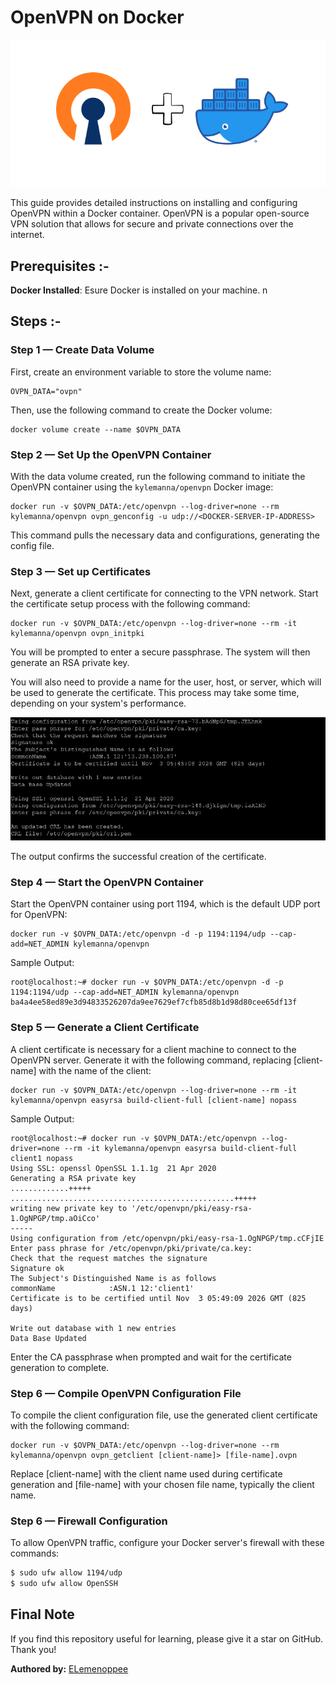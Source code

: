 # OpenVPN on Docker

![alt text](images/image-2.png)

This guide provides detailed instructions on installing and configuring OpenVPN within a Docker container. OpenVPN is a popular open-source VPN solution that allows for secure and private connections over the internet.

## Prerequisites :-

**Docker Installed**: Esure Docker is installed on your machine.
n
## Steps :-

### **Step 1** — Create Data Volume

First, create an environment variable to store the volume name:

```
OVPN_DATA="ovpn"
```

Then, use the following command to create the Docker volume:

```
docker volume create --name $OVPN_DATA
```

### **Step 2** — Set Up the OpenVPN Container

With the data volume created, run the following command to initiate the OpenVPN container using the `kylemanna/openvpn` Docker image:

```
docker run -v $OVPN_DATA:/etc/openvpn --log-driver=none --rm kylemanna/openvpn ovpn_genconfig -u udp://<DOCKER-SERVER-IP-ADDRESS>
```

This command pulls the necessary data and configurations, generating the config file.

### **Step 3** — Set up Certificates

Next, generate a client certificate for connecting to the VPN network. Start the certificate setup process with the following command:

```
docker run -v $OVPN_DATA:/etc/openvpn --log-driver=none --rm -it kylemanna/openvpn ovpn_initpki
```

You will be prompted to enter a secure passphrase. The system will then generate an RSA private key.

You will also need to provide a name for the user, host, or server, which will be used to generate the certificate. This process may take some time, depending on your system's performance.

![alt text](images/image-1.png)

The output confirms the successful creation of the certificate.

### **Step 4** — Start the OpenVPN Container

Start the OpenVPN container using port 1194, which is the default UDP port for OpenVPN:

```
docker run -v $OVPN_DATA:/etc/openvpn -d -p 1194:1194/udp --cap-add=NET_ADMIN kylemanna/openvpn
```

Sample Output:

```
root@localhost:~# docker run -v $OVPN_DATA:/etc/openvpn -d -p 1194:1194/udp --cap-add=NET_ADMIN kylemanna/openvpn
ba4a4ee58ed89e3d94833526207da9ee7629ef7cfb85d8b1d98d80cee65df13f
```

### **Step 5** — Generate a Client Certificate

A client certificate is necessary for a client machine to connect to the OpenVPN server. Generate it with the following command, replacing [client-name] with the name of the client:


```
docker run -v $OVPN_DATA:/etc/openvpn --log-driver=none --rm -it kylemanna/openvpn easyrsa build-client-full [client-name] nopass
```

Sample Output:

```
root@localhost:~# docker run -v $OVPN_DATA:/etc/openvpn --log-driver=none --rm -it kylemanna/openvpn easyrsa build-client-full client1 nopass
Using SSL: openssl OpenSSL 1.1.1g  21 Apr 2020
Generating a RSA private key
.............+++++
..................................................+++++
writing new private key to '/etc/openvpn/pki/easy-rsa-1.OgNPGP/tmp.aOiCco'
-----
Using configuration from /etc/openvpn/pki/easy-rsa-1.OgNPGP/tmp.cCFjIE
Enter pass phrase for /etc/openvpn/pki/private/ca.key:
Check that the request matches the signature
Signature ok
The Subject's Distinguished Name is as follows
commonName            :ASN.1 12:'client1'
Certificate is to be certified until Nov  3 05:49:09 2026 GMT (825 days)

Write out database with 1 new entries
Data Base Updated
```

Enter the CA passphrase when prompted and wait for the certificate generation to complete.

### **Step 6** — Compile OpenVPN Configuration File

To compile the client configuration file, use the generated client certificate with the following command:

```
docker run -v $OVPN_DATA:/etc/openvpn --log-driver=none --rm kylemanna/openvpn ovpn_getclient [client-name]> [file-name].ovpn
```

Replace [client-name] with the client name used during certificate generation and [file-name] with your chosen file name, typically the client name.

### **Step 6** — Firewall Configuration

To allow OpenVPN traffic, configure your Docker server's firewall with these commands:

```bash
$ sudo ufw allow 1194/udp
$ sudo ufw allow OpenSSH
```

## Final Note

If you find this repository useful for learning, please give it a star on GitHub. Thank you!

**Authored by:** [ELemenoppee](https://github.com/ELemenoppee)